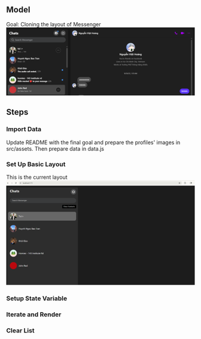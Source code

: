 ## Model
Goal: Cloning the layout of Messenger
![alt text](/public/assets/model_layout.png)

## Steps

### Import Data
Update README with the final goal and prepare the profiles' images in src/assets. Then prepare data in data.js

### Set Up Basic Layout
This is the current layout 
![alt text](/public/assets/current_layout.png)

### Setup State Variable


### Iterate and Render


### Clear List
